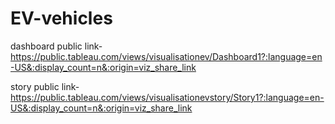 # EV-vehicles


dashboard public link- https://public.tableau.com/views/visualisationev/Dashboard1?:language=en-US&:display_count=n&:origin=viz_share_link

story public link-https://public.tableau.com/views/visualisationevstory/Story1?:language=en-US&:display_count=n&:origin=viz_share_link
